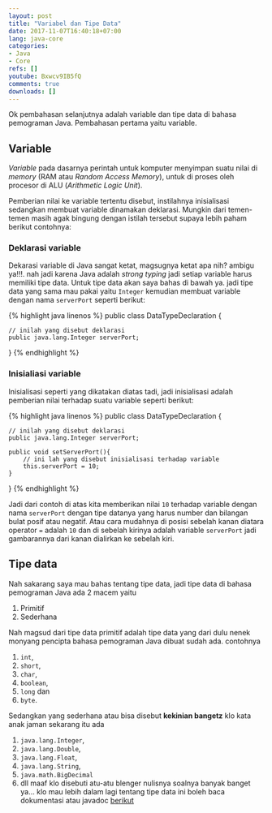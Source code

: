 ```yaml
---
layout: post
title: "Variabel dan Tipe Data"
date: 2017-11-07T16:40:18+07:00
lang: java-core
categories:
- Java
- Core
refs: []
youtube: Bxwcv9IB5fQ
comments: true
downloads: []
---
```


Ok pembahasan selanjutnya adalah variable dan tipe data di bahasa pemograman Java. Pembahasan pertama yaitu variable.

## Variable

_Variable_ pada dasarnya perintah untuk komputer menyimpan suatu nilai di _memory_ (RAM atau _Random Access Memory_), untuk di proses oleh procesor di ALU (_Arithmetic Logic Unit_). 

Pemberian nilai ke variable tertentu disebut, instilahnya inisialisasi sedangkan membuat variable dinamakan deklarasi. Mungkin dari temen-temen masih agak bingung dengan istilah tersebut supaya lebih paham berikut contohnya:

### Deklarasi variable

Dekarasi variable di Java sangat ketat, magsugnya ketat apa nih? ambigu ya!!!. nah jadi karena Java adalah _strong typing_ jadi setiap variable harus memiliki tipe data. Untuk tipe data akan saya bahas di bawah ya. jadi tipe data yang sama mau pakai yaitu `Integer` kemudian membuat variable dengan nama `serverPort` seperti berikut:

{% highlight java linenos %}
public class DataTypeDeclaration {

    // inilah yang disebut deklarasi
    public java.lang.Integer serverPort;
}
{% endhighlight %}

### Inisialiasi variable

Inisialisasi seperti yang dikatakan diatas tadi, jadi inisialisasi adalah pemberian nilai terhadap suatu variable seperti berikut:

{% highlight java linenos %}
public class DataTypeDeclaration {

    // inilah yang disebut deklarasi
    public java.lang.Integer serverPort;

    public void setServerPort(){
        // ini lah yang disebut inisialisasi terhadap variable
        this.serverPort = 10;
    }
}
{% endhighlight %}

Jadi dari contoh di atas kita memberikan nilai `10` terhadap variable dengan nama `serverPort` dengan tipe datanya yang harus number dan bilangan bulat posif atau negatif. Atau cara mudahnya di posisi sebelah kanan diatara operator `=` adalah `10` dan di sebelah kirinya adalah variable `serverPort` jadi gambarannya dari kanan dialirkan ke sebelah kiri.

## Tipe data

Nah sakarang saya mau bahas tentang tipe data, jadi tipe data di bahasa pemograman Java ada 2 macem yaitu
1. Primitif
2. Sederhana

Nah magsud dari tipe data primitif adalah tipe data yang dari dulu nenek monyang pencipta bahasa pemograman Java dibuat sudah ada. contohnya 

1. `int`, 
2. `short`, 
3. `char`, 
4. `boolean`,
5. `long` dan
6. `byte`. 

Sedangkan yang sederhana atau bisa disebut **kekinian bangetz** klo kata anak jaman sekarang itu ada 

1. `java.lang.Integer`,
2. `java.lang.Double`,
3. `java.lang.Float`,
4. `java.lang.String`,
5. `java.math.BigDecimal` 
6. dll maaf klo disebuti atu-atu blenger nulisnya soalnya banyak banget ya... klo mau lebih dalam lagi tentang tipe data ini boleh baca dokumentasi atau javadoc [berikut](https://docs.oracle.com/javase/tutorial/java/nutsandbolts/datatypes.html)

